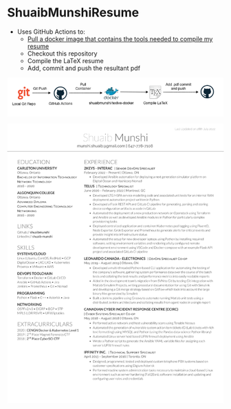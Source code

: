 # ShuaibMunshiResume

- Uses GitHub Actions to:
    - [Pull a docker image that contains the tools needed to compile my resume](https://github.com/shuaibmunshi/texlive-docker)
    - Checkout this repository
    - Compile the LaTeX resume
    - Add, commit and push the resultant pdf


![Alt text](images/resumeworkflow.png?raw=true "Workflow")

![Alt text](images/ShuaibMunshiResume-1.png?raw=true "Resume")